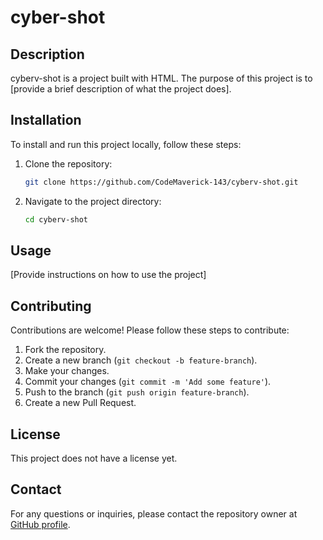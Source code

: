 # cyber-shot

## Description
cyberv-shot is a project built with HTML. The purpose of this project is to [provide a brief description of what the project does].

## Installation
To install and run this project locally, follow these steps:
1. Clone the repository:
   ```bash
   git clone https://github.com/CodeMaverick-143/cyberv-shot.git
   ```
2. Navigate to the project directory:
   ```bash
   cd cyberv-shot
   ```

## Usage
[Provide instructions on how to use the project]

## Contributing
Contributions are welcome! Please follow these steps to contribute:
1. Fork the repository.
2. Create a new branch (`git checkout -b feature-branch`).
3. Make your changes.
4. Commit your changes (`git commit -m 'Add some feature'`).
5. Push to the branch (`git push origin feature-branch`).
6. Create a new Pull Request.

## License
This project does not have a license yet.

## Contact
For any questions or inquiries, please contact the repository owner at [GitHub profile](https://github.com/CodeMaverick-143).
